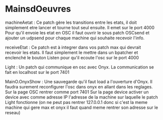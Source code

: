 # MainsdOeuvres

machineAetat :
  Ce patch gère les transitions entre les etats, il doit simplement etre lancer et tourne tout seul ensuite.
  Il emet sur le port 4000
  Pour qu'il envoie les etat en OSC il faut ouvrir le sous patch OSCsend et ajouter un udpsend pour chaque machine qui souhaite recevoir l'info.

receiveEtat :
  Ce patch est à integrer dans vos patch max qui devrait recevoir les etats.
  Il faut simplement le mettre dans un bpatcher et enclenché le bouton Listen pour qu'il ecoute l'osc sur le port 4000

Light :
  Un patch qui communique en osc avec Onyx.
  La communication se fait en localhost sur le port 7401

MainO.OnyxShow :
  Une sauvegarde qu'il faut load a l'ouverture d'Onyx.
  Il faudra surement reconfigurer l'osc dans onyx en allant dans les reglages.
  Sur la page OSC rentrer comme port 7401
  Sur la page device activer un device avec comme adresse IP l'adresse de la machine sur laquelle le patch Light fonctionne (on ne peut pas rentrer 127.0.0.1 donc si c'est la meme machine qui gere max et onyx il faut quand meme rentrer son adresse sur le reseau)
